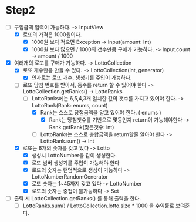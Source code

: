 # Step2
- [ ] 구입금액 입력이 가능하다. -> InputView
    - [X] 로또의 가격은 1000원이다.
        - [X] 1000원 보다 적으면 Exception -> Input(amount: Int)
        - [X] 1000원 보다 많으면 / 1000의 갯수만큼 구매가 가능하다. -> Input.count -> amount / 1000
    
- [X] 여러개의 로또를 구매가 가능하다. -> LottoCollection
    - [X] 로또 개수만큼 만들 수 있다. -> LottoCollection(int, generator)
        - [X] 인자로는 로또 개수, 생성기를 주입이 가능하다.
    - [ ] 로또 당첨 번호를 받아서, 등수를 return 할 수 있어야 한다 -> LottoCollection.getRanks() -> LottoRanks
        - [ ] LottoRanks에는 6,5,4,3개 일치한 값의 갯수를 가지고 있어야 한다. -> LottoRank(Rank: enums, count)
            - [X] Rank는 스스로 당첨금액을 알고 있어야 한다. ( enums ) 
                - [X] Rank는 당첨갯수를 기반으로 몇등인지 return이 가능해야한다 -> Rank.getRank(맞은갯수: int)
            - [ ] LottoRanks는 스스로 총합금액을 return할줄 알아야 한다 -> LottoRank.sum() -> Int
      
    - [X] 로또는 6개의 숫자를 갖고 있다 -> Lotto
        - [X] 생성시 LottoNumber을 같이 생성한다.
        - [X] 로또 넘버 생성기를 주입이 가능해야 한다 
        - [X] 로또의 숫자는 랜덤적으로 생성이 가능하다 -> LottoNumberRandomGenerator
        - [X] 로또 숫자는 1~45까지 갖고 있다 -> LottoNumber
        - [X] 로또의 숫자는 중첩이 불가능하다 -> Set
- [ ] 출력 시 LottoCollection.getRanks() 를 통해 출력을 한다.
    - [ ] LottoRanks.sum() / LottoCollection.lotto.size * 1000 을 수익률로 보여준다.